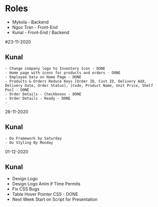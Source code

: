 # Roles
- Mykola - Backend
- Ngoc Tran - Front-End
- Kunal - Front-End / Backend

#23-11-2020
## Kunal
    - Change company logo to Inventory Icon - DONE
    - Home page with icons for products and orders - DONE
    - Employee Data on Home Page - DONE
    - Products & Orders Reduce Keys [Order ID, Cust ID, Delivery Add, Delivery Date, Order Status], [Code, Product Name, Unit Price, Shelf Pos] - DONE
    - Order Details - Checkboxes - DONE
    - Order Details - Ready - DONE
    - 

26-11-2020
## Kunal
    - Do Framework by Saturday
    - Do Styling By Monday


01-12-2020

## Kunal
- Design Logo
- Design Logo Anim if Time Permits
- Fix CSS Bugs 
- Table Hover Pointer CSS - DONE
- Next Week Start on Script for Presentation 